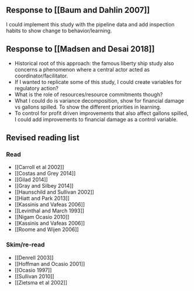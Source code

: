 ## Response to [[Baum and Dahlin 2007]]

I could implement this study with the pipeline data and add inspection habits to show change to behavior/learning.

## Response to [[Madsen and Desai 2018]]

* Historical root of this approach: the famous liberty ship study also concerns a phenomenon where a central actor acted as coordinator/facilitator.
* If I wanted to replicate some of this study, I could create variables for regulatory action?
* What is the role of resources/resource commitments though?
* What I could do is variance decomposition, show for financial damage vs gallons spilled. To show the different priorities in learning.
* To control for profit driven improvements that also affect gallons spilled, I could add improvements to financial damage as a control variable.

## Revised reading list

### Read
* [[Carroll et al 2002]]
* [[Costas and Grey 2014]]
* [[Gilad 2014]]
* [[Gray and Silbey 2014]]
* [[Haunschild and Sullivan 2002]]
* [[Hiatt and Park 2013]]
* [[Kassinis and Vafeas 2006]]
* [[Levinthal and March 1993]]
* [[Nigam Ocasio 2010]]
* [[Kassinis and Vafeas 2006]]
* [[Roome and Wijen 2006]]

### Skim/re-read
* [[Denrell 2003]]
* [[Hoffman and Ocasio 2001]]
* [[Ocasio 1997]]
* [[Sullivan 2010]]
* [[Zietsma et al 2002]]